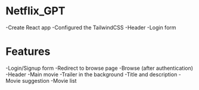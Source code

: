 # Netflix_GPT
-Create React app
-Configured the TailwindCSS
-Header
-Login form

# Features
-Login/Signup form
-Redirect to browse page 
-Browse (after authentication)
   -Header
   -Main movie
   -Trailer in the background
   -Title and description
   -Movie suggestion 
      -Movie list

